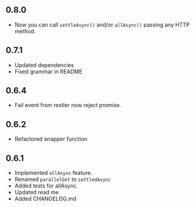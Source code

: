 ## 0.8.0
 - Now you can call `settleAsync()` and/or `allAsync()` passing any HTTP method.

## 0.7.1
 - Updated dependencies
 - Fixed grammar in README

## 0.6.4
 - Fail event from restler now reject promise.

## 0.6.2
 - Refactored wrapper function

## 0.6.1
 - Implemented `allAsync` feature.
 - Renamed `parallelGet` to `settledAsync`
 - Added tests for allAsync.
 - Updated read me
 - Added CHANGELOG.md
